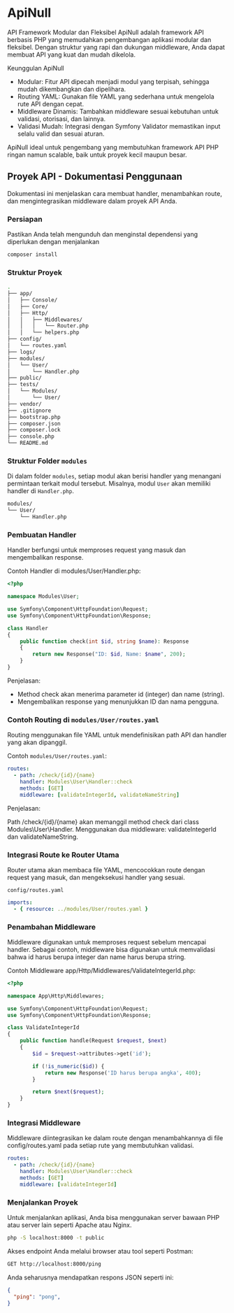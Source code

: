 # ApiNull

API Framework Modular dan Fleksibel
ApiNull adalah framework API berbasis PHP yang memudahkan pengembangan aplikasi modular dan fleksibel. Dengan struktur yang rapi dan dukungan middleware, Anda dapat membuat API yang kuat dan mudah dikelola.

Keunggulan ApiNull

- Modular: Fitur API dipecah menjadi modul yang terpisah, sehingga mudah dikembangkan dan dipelihara.
- Routing YAML: Gunakan file YAML yang sederhana untuk mengelola rute API dengan cepat.
- Middleware Dinamis: Tambahkan middleware sesuai kebutuhan untuk validasi, otorisasi, dan lainnya.
- Validasi Mudah: Integrasi dengan Symfony Validator memastikan input selalu valid dan sesuai aturan.

ApiNull ideal untuk pengembang yang membutuhkan framework API PHP ringan namun scalable, baik untuk proyek kecil maupun besar.

## Proyek API - Dokumentasi Penggunaan

Dokumentasi ini menjelaskan cara membuat handler, menambahkan route, dan mengintegrasikan middleware dalam proyek API Anda.

### Persiapan

Pastikan Anda telah mengunduh dan menginstal dependensi yang diperlukan dengan menjalankan

```bash
composer install
```

### Struktur Proyek

```bash
.
├── app/
│   ├── Console/
│   ├── Core/
│   ├── Http/
│   │   ├── Middlewares/
│   │   │   └── Router.php
│   │   └── helpers.php
├── config/
│   └── routes.yaml
├── logs/
├── modules/
│   └── User/
│       └── Handler.php
├── public/
├── tests/
│   └── Modules/
│       └── User/
├── vendor/
├── .gitignore
├── bootstrap.php
├── composer.json
├── composer.lock
├── console.php
└── README.md
```

### Struktur Folder `modules`

Di dalam folder `modules`, setiap modul akan berisi handler yang menangani permintaan terkait modul tersebut. Misalnya, modul `User` akan memiliki handler di `Handler.php`.

```bash
modules/
└── User/
    └── Handler.php
```

### Pembuatan Handler

Handler berfungsi untuk memproses request yang masuk dan mengembalikan response.

Contoh Handler di modules/User/Handler.php:

```php
<?php

namespace Modules\User;

use Symfony\Component\HttpFoundation\Request;
use Symfony\Component\HttpFoundation\Response;

class Handler
{
    public function check(int $id, string $name): Response
    {
        return new Response("ID: $id, Name: $name", 200);
    }
}
```

Penjelasan:

- Method check akan menerima parameter id (integer) dan name (string).
- Mengembalikan response yang menunjukkan ID dan nama pengguna.

### Contoh Routing di `modules/User/routes.yaml`

Routing menggunakan file YAML untuk mendefinisikan path API dan handler yang akan dipanggil.

Contoh `modules/User/routes.yaml`:

```yaml
routes:
  - path: /check/{id}/{name}
    handler: Modules\User\Handler::check
    methods: [GET]
    middleware: [validateIntegerId, validateNameString]
```

Penjelasan:

Path /check/{id}/{name} akan memanggil method check dari class Modules\User\Handler.
Menggunakan dua middleware: validateIntegerId dan validateNameString.

### Integrasi Route ke Router Utama

Router utama akan membaca file YAML, mencocokkan route dengan request yang masuk, dan mengeksekusi handler yang sesuai.

`config/routes.yaml`

```yaml
imports:
  - { resource: ../modules/User/routes.yaml }
```

### Penambahan Middleware

Middleware digunakan untuk memproses request sebelum mencapai handler. Sebagai contoh, middleware bisa digunakan untuk memvalidasi bahwa id harus berupa integer dan name harus berupa string.

Contoh Middleware app/Http/Middlewares/ValidateIntegerId.php:

```php
<?php

namespace App\Http\Middlewares;

use Symfony\Component\HttpFoundation\Request;
use Symfony\Component\HttpFoundation\Response;

class ValidateIntegerId
{
    public function handle(Request $request, $next)
    {
        $id = $request->attributes->get('id');

        if (!is_numeric($id)) {
            return new Response('ID harus berupa angka', 400);
        }

        return $next($request);
    }
}
```

### Integrasi Middleware

Middleware diintegrasikan ke dalam route dengan menambahkannya di file config/routes.yaml pada setiap rute yang membutuhkan validasi.

```yaml
routes:
  - path: /check/{id}/{name}
    handler: Modules\User\Handler::check
    methods: [GET]
    middleware: [validateIntegerId]
```

### Menjalankan Proyek

Untuk menjalankan aplikasi, Anda bisa menggunakan server bawaan PHP atau server lain seperti Apache atau Nginx.

```bash
php -S localhost:8000 -t public
```

Akses endpoint Anda melalui browser atau tool seperti Postman:

```bash
GET http://localhost:8000/ping
```

Anda seharusnya mendapatkan respons JSON seperti ini:

```json
{
  "ping": "pong",
}
```
